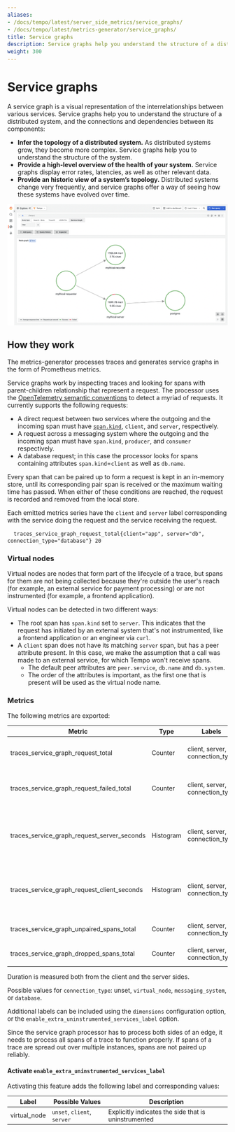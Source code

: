 ```yaml
---
aliases:
- /docs/tempo/latest/server_side_metrics/service_graphs/
- /docs/tempo/latest/metrics-generator/service_graphs/
title: Service graphs
description: Service graphs help you understand the structure of a distributed system and the connections and dependencies between its components.
weight: 300
---
```


# Service graphs

A service graph is a visual representation of the interrelationships between various services.
Service graphs help you to understand the structure of a distributed system,
and the connections and dependencies between its components:

- **Infer the topology of a distributed system.**
  As distributed systems grow, they become more complex.
  Service graphs help you to understand the structure of the system.
- **Provide a high-level overview of the health of your system.**
  Service graphs display error rates, latencies, as well as other relevant data.
- **Provide an historic view of a system’s topology.**
  Distributed systems change very frequently,
  and service graphs offer a way of seeing how these systems have evolved over time.

<p align="center"><img src="../grafana-service-graphs-panel.png" alt="Service graphs example"></p>

## How they work

The metrics-generator processes traces and generates service graphs in the form of Prometheus metrics.

Service graphs work by inspecting traces and looking for spans with parent-children relationship that represent a request.
The processor uses the [OpenTelemetry semantic conventions](https://github.com/open-telemetry/semantic-conventions/blob/main/docs/general/trace.md) to detect a myriad of requests.
It currently supports the following requests:
- A direct request between two services where the outgoing and the incoming span must have [`span.kind`](https://github.com/open-telemetry/opentelemetry-specification/blob/main/specification/trace/api.md#spankind), `client`, and `server`, respectively.
- A request across a messaging system where the outgoing and the incoming span must have `span.kind`, `producer`, and `consumer` respectively.
- A database request; in this case the processor looks for spans containing attributes `span.kind`=`client` as well as `db.name`.

Every span that can be paired up to form a request is kept in an in-memory store, until its corresponding pair span is received or the maximum waiting time has passed.
When either of these conditions are reached, the request is recorded and removed from the local store.

Each emitted metrics series have the `client` and `server` label corresponding with the service doing the request and the service receiving the request.

```
  traces_service_graph_request_total{client="app", server="db", connection_type="database"} 20
```

### Virtual nodes

Virtual nodes are nodes that form part of the lifecycle of a trace,
but spans for them are not being collected because they're outside the user's reach (for example, an external service for payment processing) or are not instrumented (for example, a frontend application).

Virtual nodes can be detected in two different ways:

- The root span has `span.kind` set to `server`. This indicates that the request has initiated by an external system that's not instrumented, like a frontend application or an engineer via `curl`.
- A `client` span does not have its matching `server` span, but has a peer attribute present. In this case, we make the assumption that a call was made to an external service, for which Tempo won't receive spans.
   - The default peer attributes are `peer.service`, `db.name` and `db.system`.
   - The order of the attributes is important, as the first one that is present will be used as the virtual node name.

### Metrics

The following metrics are exported:

| Metric                                      | Type      | Labels                          | Description                                                  |
|---------------------------------------------|-----------|---------------------------------|--------------------------------------------------------------|
| traces_service_graph_request_total          | Counter   | client, server, connection_type | Total count of requests between two nodes                    |
| traces_service_graph_request_failed_total   | Counter   | client, server, connection_type | Total count of failed requests between two nodes             |
| traces_service_graph_request_server_seconds | Histogram | client, server, connection_type | Time for a request between two nodes as seen from the server |
| traces_service_graph_request_client_seconds | Histogram | client, server, connection_type | Time for a request between two nodes as seen from the client |
| traces_service_graph_unpaired_spans_total   | Counter   | client, server, connection_type | Total count of unpaired spans                                |
| traces_service_graph_dropped_spans_total    | Counter   | client, server, connection_type | Total count of dropped spans                                 |

Duration is measured both from the client and the server sides.

Possible values for `connection_type`: unset, `virtual_node`, `messaging_system`, or `database`.

Additional labels can be included using the `dimensions` configuration option, or the `enable_extra_uninstrumented_services_label` option.

Since the service graph processor has to process both sides of an edge,
it needs to process all spans of a trace to function properly.
If spans of a trace are spread out over multiple instances, spans are not paired up reliably.

#### Activate `enable_extra_uninstrumented_services_label`

Activating this feature adds the following label and corresponding values:

| Label                   | Possible Values             | Description                                                              |
|-------------------------|-----------------------------|--------------------------------------------------------------------------|
| virtual_node            | `unset`, `client`, `server` | Explicitly indicates the side that is uninstrumented                     |
